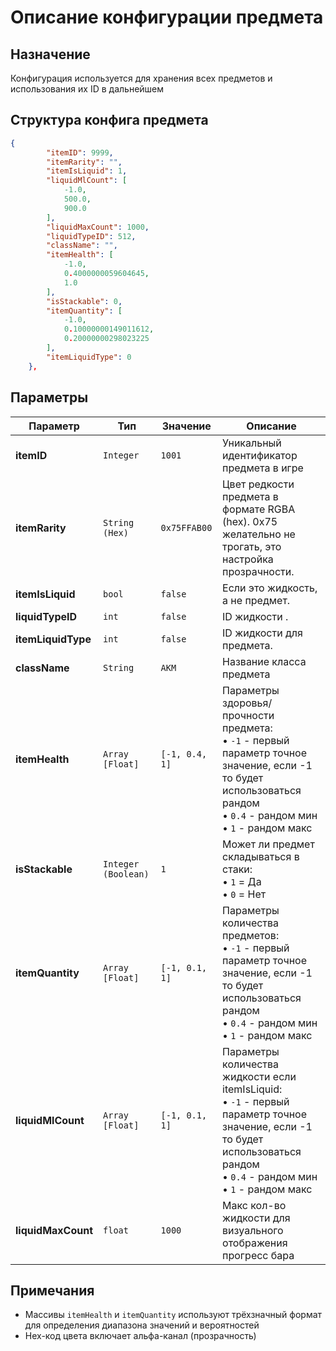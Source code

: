 # Описание конфигурации предмета
## Назначение

Конфигурация используется для хранения всех предметов и использования их ID в дальнейшем

## Структура конфига предмета

```json
{
        "itemID": 9999,
        "itemRarity": "",
        "itemIsLiquid": 1,
        "liquidMlCount": [
            -1.0,
            500.0,
            900.0
        ],
        "liquidMaxCount": 1000,
        "liquidTypeID": 512,
        "className": "",
        "itemHealth": [
            -1.0,
            0.4000000059604645,
            1.0
        ],
        "isStackable": 0,
        "itemQuantity": [
            -1.0,
            0.10000000149011612,
            0.20000000298023225
        ],
        "itemLiquidType": 0
    },
```

## Параметры

| Параметр | Тип | Значение | Описание |
|----------|-----|----------|----------|
| **itemID** | `Integer` | `1001` | Уникальный идентификатор предмета в игре |
| **itemRarity** | `String (Hex)` | `0x75FFAB00` | Цвет редкости предмета в формате RGBA (hex). 0x75 желательно не трогать, это настройка прозрачности.|
| **itemIsLiquid** | `bool` | `false` | Если это жидкость, а не предмет.|
| **liquidTypeID** | `int` | `false` | ID жидкости .|
| **itemLiquidType** | `int` | `false` | ID жидкости для предмета.|
| **className** | `String` | `AKM` | Название класса предмета |
| **itemHealth** | `Array [Float]` | `[-1, 0.4, 1]` | Параметры здоровья/прочности предмета:<br>• `-1` - первый параметр точное значение, если -1 то будет использоваться рандом <br>• `0.4` - рандом мин<br>• `1` - рандом макс |
| **isStackable** | `Integer (Boolean)` | `1` | Может ли предмет складываться в стаки:<br>• `1` = Да<br>• `0` = Нет |
| **itemQuantity** | `Array [Float]` | `[-1, 0.1, 1]` | Параметры количества предметов:<br>• `-1` - первый параметр точное значение, если -1 то будет использоваться рандом <br>• `0.4` - рандом мин<br>• `1` - рандом макс |
| **liquidMlCount** | `Array [Float]` | `[-1, 0.1, 1]` | Параметры количества жидкости если itemIsLiquid:<br>• `-1` - первый параметр точное значение, если -1 то будет использоваться рандом <br>• `0.4` - рандом мин<br>• `1` - рандом макс |
| **liquidMaxCount** | `float` | `1000` | Макс кол-во жидкости для визуального отображения прогресс бара |

## Примечания

- Массивы `itemHealth` и `itemQuantity` используют трёхзначный формат для определения диапазона значений и вероятностей
- Hex-код цвета включает альфа-канал (прозрачность)
